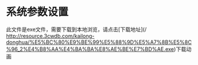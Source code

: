 # 系统参数设置

此文件是exe文件，需要下载到本地浏览，请点击[下载地址](/ http://resource.3cwdb.com/kailong-donghua/%E5%BC%80%E9%BE%99%E5%88%9D%E5%A7%8B%E5%8C%96_2%E4%B8%AA%E4%BA%BA%E8%AE%BE%E7%BD%AE.exe)下载动画

